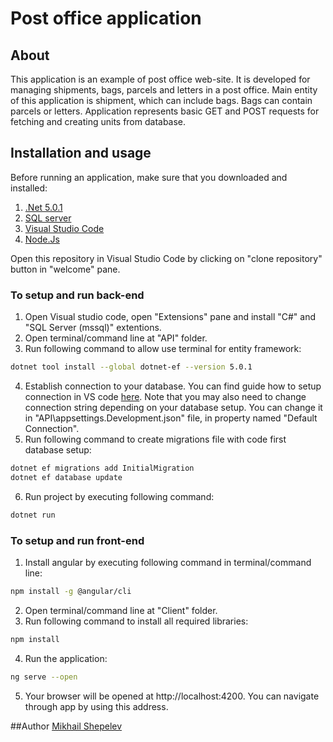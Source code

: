 # Post office application

## About
This application is an example of post office web-site. It is developed for managing shipments, bags, parcels and letters in a post office. Main entity of this application is shipment, which can include bags. Bags can contain parcels or letters. Application represents basic GET and POST requests for fetching and creating units from database.

## Installation and usage
Before running an application, make sure that you downloaded and installed:
1. [.Net 5.0.1](https://dotnet.microsoft.com/download)
2. [SQL server](https://www.microsoft.com/en-us/sql-server/sql-server-downloads)
3. [Visual Studio Code](https://code.visualstudio.com)
4. [Node.Js](https://nodejs.org/en/)

Open this repository in Visual Studio Code by clicking on "clone repository" button in "welcome" pane.

### To setup and run back-end
1. Open Visual studio code, open "Extensions" pane and install "C#" and "SQL Server (mssql)" extentions.
2. Open terminal/command line at "API" folder.
3. Run following command to allow use terminal for entity framework:
```bash
dotnet tool install --global dotnet-ef --version 5.0.1
```
4. Establish connection to your database. You can find guide how to setup connection in VS code [here](https://docs.microsoft.com/en-us/sql/tools/visual-studio-code/sql-server-develop-use-vscode?view=sql-server-ver15). Note that you may also need to change connection string depending on your database setup. You can change it in "API\appsettings.Development.json" file, in property named "Default Connection".
5. Run following command to create migrations file with code first database setup:
```bash
dotnet ef migrations add InitialMigration
dotnet ef database update
```
6. Run project by executing following command:
```bash
dotnet run
```

### To setup and run front-end
1. Install angular by executing following command in terminal/command line:
```bash
npm install -g @angular/cli
```
2. Open terminal/command line at "Client" folder.
3. Run following command to install all required libraries:
```bash
npm install
```
4. Run the application:
```bash
ng serve --open
```
5. Your browser will be opened at http://localhost:4200. You can navigate through app by using this address.

##Author
[Mikhail Shepelev](https://github.com/mikhailshepelev)
